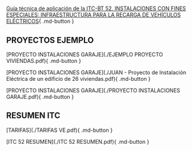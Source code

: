 <!-- #region -->
# 

[Guía técnica de aplicación de la ITC-BT 52. INSTALACIONES CON FINES ESPECIALES: INFRAESTRUCTURA PARA LA RECARGA DE VEHÍCULOS ELÉCTRICOS](./guia_bt_52_nov17R1.pdf){ .md-button }

## PROYECTOS EJEMPLO

[PROYECTO INSTALACIONES GARAJE](./EJEMPLO PROYECTO VIVIENDAS.pdf){ .md-button }

[PROYECTO INSTALACIONES GARAJE](./JUAN - Proyecto de Instalación Eléctrica de un edificio de 26 viviendas.pdf){ .md-button }

[PROYECTO INSTALACIONES GARAJE](./PROYECTO INSTALACIONES GARAJE.pdf){ .md-button }

## RESUMEN ITC

[TARIFAS](./TARIFAS VE.pdf){ .md-button }


[ITC 52 RESUMEN](./ITC 52 RESUMEN.pdf){ .md-button }

<!-- #endregion -->
